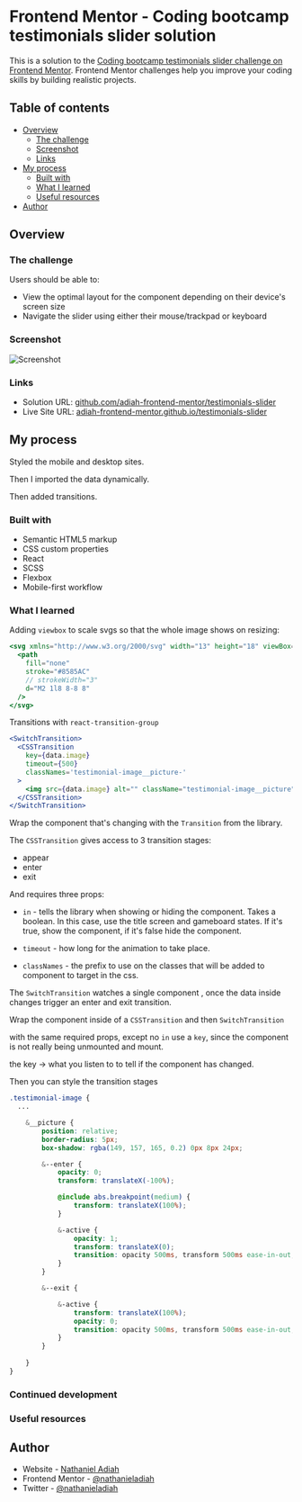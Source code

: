 # Frontend Mentor - Coding bootcamp testimonials slider solution

This is a solution to the [Coding bootcamp testimonials slider challenge on Frontend Mentor](https://www.frontendmentor.io/challenges/coding-bootcamp-testimonials-slider-4FNyLA8JL). Frontend Mentor challenges help you improve your coding skills by building realistic projects. 

## Table of contents

- [Overview](#overview)
  - [The challenge](#the-challenge)
  - [Screenshot](#screenshot)
  - [Links](#links)
- [My process](#my-process)
  - [Built with](#built-with)
  - [What I learned](#what-i-learned)
  - [Useful resources](#useful-resources)
- [Author](#author)


## Overview

### The challenge

Users should be able to:

- View the optimal layout for the component depending on their device's screen size
- Navigate the slider using either their mouse/trackpad or keyboard


### Screenshot

![Screenshot](./screenshot.png)


### Links

- Solution URL: [github.com/adiah-frontend-mentor/testimonials-slider](https://github.com/adiah-frontend-mentor/testimonials-slider)
- Live Site URL: [adiah-frontend-mentor.github.io/testimonials-slider](https://adiah-frontend-mentor.github.io/testimonials-slider)

## My process

Styled the mobile and desktop sites.

Then I imported the data dynamically.

Then added transitions.

### Built with

- Semantic HTML5 markup
- CSS custom properties
- React
- SCSS
- Flexbox
- Mobile-first workflow


### What I learned

Adding `viewbox` to scale svgs so that the whole image shows on resizing:

```jsx
<svg xmlns="http://www.w3.org/2000/svg" width="13" height="18" viewBox="0 0 13 18">
  <path 
    fill="none" 
    stroke="#8585AC" 
    // strokeWidth="3" 
    d="M2 1l8 8-8 8" 
  />
</svg>
```

Transitions with `react-transition-group`

```jsx
<SwitchTransition>
  <CSSTransition
    key={data.image}
    timeout={500}
    classNames='testimonial-image__picture-'
  >
    <img src={data.image} alt="" className="testimonial-image__picture" />
  </CSSTransition>
</SwitchTransition>
```

Wrap the component that's changing with the `Transition` from the library.

The `CSSTransition` gives access to 3 transition stages:

* appear
* enter
* exit

And requires three props:

* `in` - tells the library when showing or hiding the component.
	Takes a boolean. In this case, use the title screen and gameboard states.
	If it's true, show the component, if it's false hide the component.

* `timeout` - how long for the animation to take place.

* `classNames` - the prefix to use on the classes that will be added to component to target in the css.

The `SwitchTransition` watches a single component , once the data inside changes trigger an enter and exit transition.

Wrap the component inside of a `CSSTransition` and then `SwitchTransition`

with the same required props, except no `in` use a `key`, since the component is not really being unmounted and mount.

the key -> what you listen to to tell if the component has changed.

Then you can style the transition stages

```scss
.testimonial-image {
  ...

	&__picture {
		position: relative;
		border-radius: 5px;
		box-shadow: rgba(149, 157, 165, 0.2) 0px 8px 24px;

		&--enter {
			opacity: 0;
			transform: translateX(-100%);

			@include abs.breakpoint(medium) {
				transform: translateX(100%);
			}

			&-active {
				opacity: 1;
				transform: translateX(0);
				transition: opacity 500ms, transform 500ms ease-in-out;
			}
		}

		&--exit {

			&-active {
				transform: translateX(100%);
				opacity: 0;
				transition: opacity 500ms, transform 500ms ease-in-out;
			}
		}
		
	}
}
```

### Continued development


### Useful resources




## Author

- Website - [Nathaniel Adiah](https://nathanieladiah.github.io)
- Frontend Mentor - [@nathanieladiah](https://www.frontendmentor.io/profile/nathanieladiah)
- Twitter - [@nathanieladiah](https://www.twitter.com/nathanieladiah)

